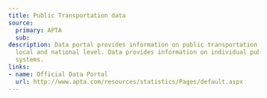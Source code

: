 ```yaml
---
title: Public Transportation data
source:
  primary: APTA
  sub: 
description: Data portal provides information on public transportation at the state,
  local and national level. Data provides information on individual public transportation
  systems.
links:
- name: Official Data Portal
  url: http://www.apta.com/resources/statistics/Pages/default.aspx
---
```

